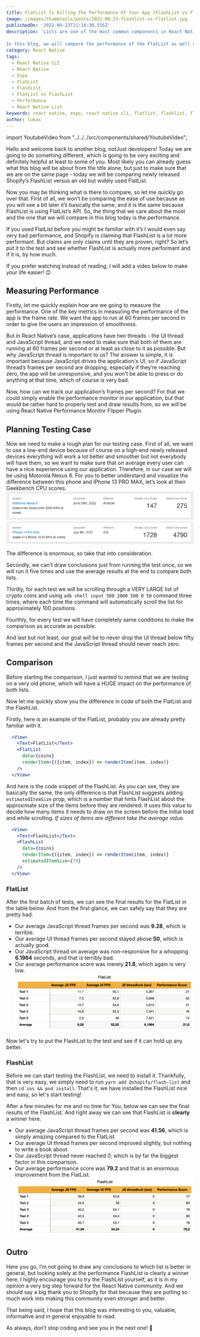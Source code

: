 ```yaml
---
title: FlatList Is Killing The Performance Of Your App (FlashList vs FlatList)
image: /images/thumbnails/posts/2022-09-23-flashlist-vs-flatlist.jpg
publishedOn: '2022-09-23T21:18:30.556Z'
description: 'Lists are one of the most common components in React Native, but the FlatList has always been known for its bad performance as well as being buggy when dealing with large lists. FlashList comes to solve this problem as a fast and performant React Native list.

In this blog, we will compare the performance of the FlatList as well as the FlashList, and see which one is actully more performant.'
category: React Native
tags:
  - React Native CLI
  - React Native
  - Expo
  - FlatList
  - FlashList
  - FlatList vs FlashList
  - Performance
  - React Native List
keywords: react native, expo, react native cli, flatlist, flashlist, flatlist vs flashlist, performance, list performance, react native list, flatlist performance, flashlist performance
author: lukas
---
```


import YoutubeVideo from "../../../src/components/shared/YoutubeVideo";

Hello and welcome back to another blog, notJust developers! Today we are going to do something different, which is going to be very exciting and definitely helpful at least to some of you. Most likely you can already guess what this blog will be about from the title alone, but just to make sure that we are on the same page - today we will be comparing newly released Shopify’s FlashList versus an old but widely used FlatList. 

Now you may be thinking what is there to compare, so let me quickly go over that. First of all, we won’t be comparing the ease of use because as you will see a bit later it’s basically the same, and it is the same because FlashList is using FlatList’s API. So, the thing that we care about the most and the one that we will compare in this blog today is the performance.

If you used FlatList before you might be familiar with it’s I would even say very bad performance, and Shopify is claiming that FlashList is a lot more performant. But claims are only claims until they are proven, right? So let’s put it to the test and see whether FlashList is actually more performant and if it is, by how much.

If you prefer watching instead of reading, I will add a video below to make your life easier! 😉
<YoutubeVideo id="1l5Pn4VbnO4" />

## Measuring Performance
Firstly, let me quickly explain how are we going to measure the performance. One of the key metrics in measuring the performance of the app is the frame rate. We want the app to run at 60 frames per second in order to give the users an impression of smoothness.
 
But in React Native’s case, applications have two threads - the UI thread and JavaScript thread, and we need to make sure that both of them are running at 60 frames per second or at least as close to it as possible. But why JavaScript thread is important to us? The answer is simple, it is important because JavaScript drives the application's UI, so if JavaScript thread’s frames per second are dropping, especially if they’re reaching zero, the app will be unresponsive, and you won’t be able to press or do anything at that time, which of course is very bad. 

Now, how can we track our application’s frames per second? For that we could simply enable the performance monitor in our application, but that would be rather hard to properly test and draw results from, so we will be using React Native Performance Monitor Flipper Plugin.

## Planning Testing Case
Now we need to make a rough plan for our testing case. First of all, we want to use a low-end device because of course on a high-end newly released devices everything will work a lot better and smoother but not everybody will have them, so we want to make sure that on average every user can have a nice experience using our application. Therefore, in our case we will be using Motorola Nexus 6. For you to better understand and visualize the difference between this phone and iPhone 13 PRO MAX, let’s look at their Geekbench CPU scores.
![Motorola Nexus GeekBench Score](./nexus-score.png)
![iPhone 13 Pro Max GeekBench Score](./iphone-13-score.png)

The difference is enormous, so take that into consideration.
 
Secondly, we can’t draw conclusions just from running the test once, so we will run it five times and use the average results at the end to compare both lists.

Thirdly, for each test we will be scrolling through a VERY LARGE list of crypto coins and using `adb shell input 500 2000 500 0 50` command three times, where each time the command will automatically scroll the list for approximately 100 positions.

Fourthly, for every test we will have completely same conditions to make the comparison as accurate as possible.

And last but not least, our goal will be to never drop the UI thread below fifty frames per second and the JavaScript thread should never reach zero.

## Comparison
Before starting the comparison, I just wanted to remind that we are testing on a very old phone, which will have a HUGE impact on the performance of both lists.

Now let me quickly show you the difference in code of both the FlatList and the FlashList.

Firstly, here is an example of the FlatList, probably you are already pretty familiar with it.
```jsx
  <View>
    <Text>FlatList</Text>
    <FlatList
      data={coins}
      renderItem={({item, index}) => renderItem(item, index)}
    />
  </View>
```

And here is the code snippet of the FlashList. As you can see, they are basically the same, the only difference is that FlashList suggests adding `estimatedItemSize` prop, which is a number that hints FlashList about the approximate size of the items before they are rendered. It uses this value to decide how many items it needs to draw on the screen before the initial load and while scrolling.
*If sizes of items are different take the average value.*

```jsx
  <View>
    <Text>FlashList</Text>
    <FlashList
      data={coins}
      renderItem={({item, index}) => renderItem(item, index)}
      estimatedItemSize={70}
    />
  </View>
```

### FlatList
After the first batch of tests, we can see the final results for the FlatList in the table below. And from the first glance, we can safely say that they are pretty bad. 
- Our average JavaScript thread frames per second was **9.28**, which is terrible. 
- Our average UI thread frames per second stayed above **50**, which is actually good.
- Our JavaScript thread on average was non-responsive for a whopping **6.1964** seconds, and that is terribly bad.
- Our average performance score was merely **21.8**, which again is very low.
![FlatList Results](./flatlist-results.png)

Now let's try to put the FlashList to the test and see if it can hold up any better.

### FlashList
Before we can start testing the FlashList, we need to install it. Thankfully, that is very easy, we simply need to run `yarn add @shopify/flash-list` and then `cd ios && pod install`. That's it, we have installed the FlashList nice and easy, so let's start testing!

After a few minutes for me and no time for You, below we can see the final results of the FlashList. And right away we can see that FlashList is **clearly** a winner here.
- Our average JavaScript thread frames per second was **41.56**, which is simply amazing compared to the FlatList.
- Our average UI thread frames per second improved slightly, but nothing to write a book about.
- Our JavaScript thread never reached 0, which is by far the biggest factor in this comparison.
- Our average performance score was **79.2** and that is an enormous improvement from the FlatList.
![FlashList Results](./flashlist-results.png)

## Outro
Here you go, I’m not going to draw any conclusions to which list is better in general, but looking solely at the performance FlashList is clearly a winner here. I highly encourage you to try the FlashList yourself, as it is in my opinion a very big step forward for the React Native community. And we should say a big thank you to Shopify for that because they are putting so much work into making this community even stronger and better. 

That being said, I hope that this blog was interesting to you, valuable, informative and in general enjoyable to read.

As always, don’t stop coding and see you in the next one! 👋


